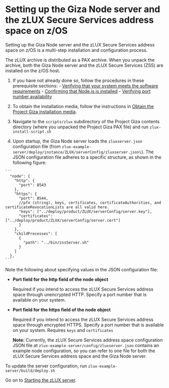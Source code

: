 # Setting up the Giza Node server and the zLUX Secure Services address space on z/OS

Setting up the Giza Node server and the zLUX Secure Services address space on z/OS is a multi-step installation and configuration process.

The zLUX archive is distributed as a PAX archive. When you unpack the archive, both the Giza Node server and the zLUX Secure Services \(ZSS\) are installed on the z/OS host.

1.   If you have not already done so, follow the procedures in these prerequisite sections: 
    -   [Verifying that your system meets the software requirements](mvd-verifysystemswreqs.md)
    -   [Confirming that Node.js is installed](mvd-instconfirmnodejsinstalled.md)
    -   [Verifying port number availability](mvd-instverifyportnumavailable.md)
 
2. To obtain the installation media, follow the instructions in [Obtain the Project Giza installation media](installing.md).
3. Navigate to the `scripts/zlux` subdirectory of the Project Giza contents directory (where you unpacked the Project Giza PAX file) and run `zlux-install-script.sh`
5.   Upon startup, the Giza Node server loads the `zluxserver.json` configuration file \(from `zlux-example-server/deploy/instance/ZLUX/serverConfig/zluxserver.json\`). The JSON configuration file adheres to a specific structure, as shown in the following figure:

    ```
      "node": {
        "http": {
          "port": 8543
        },
        "https": {
          "port": 8544,
          //pfx (string), keys, certificates, certificateAuthorities, and 
    certificateRevocationLists are all valid here.
          "keys": ["../deploy/product/ZLUX/serverConfig/server.key"],
          "certificates": ["../deploy/product/ZLUX/serverConfig/server.cert"]
          }
        },
        "childProcesses": [
          {
            "path": "../bin/zssServer.sh"
          }
        ]
      },
    ```

 Note the following about specifying values in the JSON configuration file:

 -   **Port field for the http field of the node object**

     Required if you intend to access the zLUX Secure Services address space through unencrypted HTTP. Specify a port number that is available on your system.

 -   **Port field for the https field of the node object**

     Required if you intend to access the zLUX Secure Services address space through encrypted HTTPS. Specify a port number that is available on your system. Requires `keys` and `certificates`

     **Note:** Currently, the zLUX Secure Services address space configuration JSON file at `zlux-example-server/config/zluxserver.json` contains an example node configuration, so you can refer to one file for both the zLUX Secure Services address space and the Giza Node server.
     

To update the server configuration, run `zlux-example-server/build/deploy.sh`


     
Go on to [Starting the zLUX server](mvd-startzluxserver.md).

